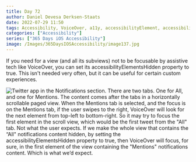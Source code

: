 ```yaml
---
title: Day 72
author: Daniel Devesa Derksen-Staats
date: 2022-07-29 11:50
tags: Accessibility, VoiceOver, a11y, accessibilityElement, accessibilityElements, accessibilityElementsHidden
categories: ["Accessibility"]
series: ["365 Days iOS Accessibility"]
image: /Images/365DaysIOSAccessibility/image137.jpg
---
```


If you need for a view (and all its subviews) not to be focusable by assistive tech like VoiceOver, you can set its accessibilityElementsHidden property to true. This isn't needed very often, but it can be useful for certain custom experiences.

![Twitter app in the Notifications section. There are two tabs. One for All, and one for Mentions. The content comes after the tabs in a horizontally scrollable paged view. When the Mentions tab is selected, and the focus is on the Mentions tab, if the user swipes to the right, VoiceOver will look for the next element from top-left to bottom-right. So it may try to focus the first element in the scroll view, which would be the first tweet from the "All" tab. Not what the user expects. If we make the whole view that contains the “All" notifications content hidden, by setting the accessibilityElementsHidden property to true, then VoiceOver will focus, for sure, in the first element of the view containing the "Mentions" notifications content. Which is what we’d expect.](/Images/365DaysIOSAccessibility/image137.jpg)